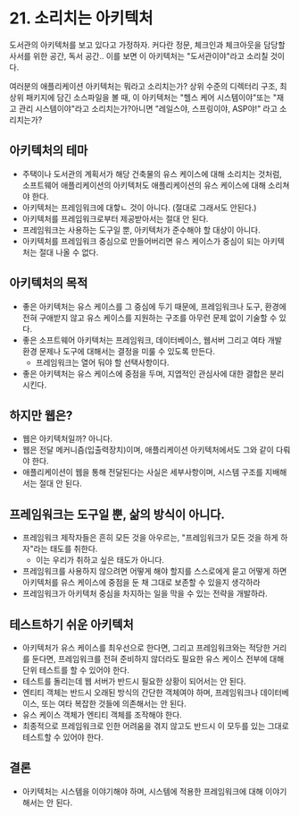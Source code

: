 # 21. 소리치는 아키텍처

도서관의 아키텍처를 보고 있다고 가정하자. 커다란 정문, 체크인과 체크아웃을 담당할 사서를 위한 공간, 독서 공간.. 이를 보면 이 아키텍처는 "도서관이야"라고 소리칠 것이다.

여러분의 애플리케이션 아키텍처는 뭐라고 소리치는가? 상위 수준의 디렉터리 구조, 최상위 패키지에 담긴 소스파일을 볼 때, 이 아키텍처는 "헬스 케어 시스템이야"또는 "재고 관리 시스템이야"라고 소리치는가?아니면 "레일스야, 스프링이야, ASP야!" 라고 소리치는가?

## **아키텍처의 테마**

- 주택이나 도서관의 계획서가 해당 건축물의 유스 케이스에 대해 소리치는 것처럼, 소프트웨어 애플리케이션의 아키텍처도 애플리케이션의 유스 케이스에 대해 소리쳐야 한다.
- 아키텍처는 프레임워크에 대핳ㄴ 것이 아니다. (절대로 그래서도 안된다.)
- 아키텍처를 프레임워크로부터 제공받아서는 절대 안 된다.
- 프레임워크는 사용하는 도구일 뿐, 아키텍처가 준수해야 할 대상이 아니다.
- 아키텍처를 프레임워크 중심으로 만들어버리면 유스 케이스가 중심이 되는 아키텍처는 절대 나올 수 없다.

## **아키텍처의 목적**

- 좋은 아키텍처는 유스 케이스를 그 중심에 두기 때문에, 프레임워크나 도구, 환경에 전혀 구애받지 않고 유스 케이스를 지원하는 구조를 아무런 문제 없이 기술할 수 있다.
- 좋은 소프트웨어 아키텍처는 프레임워크, 데이터베이스, 웹서버 그리고 여타 개발 환경 문제나 도구에 대해서는 결정을 미룰 수 있도록 만든다.
  - 프레임워크는 열어 둬야 할 선택사항이다.
- 좋은 아키텍처는 유스 케이스에 중점을 두며, 지엽적인 관심사에 대한 결합은 분리시킨다.

## **하지만 웹은?**

- 웹은 아키텍처일까? 아니다.
- 웹은 전달 메커니즘(입출력장치)이며, 애플리케이션 아키텍처에서도 그와 같이 다뤄야 한다.
- 애플리케이션이 웹을 통해 전달된다는 사실은 세부사항이며, 시스템 구조를 지배해서는 절대 안 된다.

## **프레임워크는 도구일 뿐, 삶의 방식이 아니다.**

- 프레임워크 제작자들은 흔히 모든 것을 아우르는, &quot;프레임워크가 모든 것을 하게 하자&quot;라는 태도를 취한다.
  - 이는 우리가 취하고 싶은 태도가 아니다.
- 프레임워크를 사용하지 않으려면 어떻게 해야 할지를 스스로에게 묻고 어떻게 하면 아키텍처를 유스 케이스에 중점을 둔 채 그대로 보존할 수 있을지 생각하라
- 프레임워크가 아키텍처 중심을 차지하는 일을 막을 수 있는 전략을 개발하라.

## **테스트하기 쉬운 아키텍처**

- 아키텍처가 유스 케이스를 최우선으로 한다면, 그리고 프레임워크와는 적당한 거리를 둔다면, 프레임워크를 전혀 준비하지 않더라도 필요한 유스 케이스 전부에 대해 단위 테스트를 할 수 있어야 한다.
- 테스트를 돌리는데 웹 서버가 반드시 필요한 상황이 되어서는 안 된다.
- 엔티티 객체는 반드시 오래된 방식의 간단한 객체여야 하며, 프레임워크나 데이터베이스, 또는 여타 복잡한 것들에 의존해서는 안 된다.
- 유스 케이스 객체가 엔티티 객체를 조작해야 한다.
- 최종적으로 프레임워크로 인한 어려움을 겪지 않고도 반드시 이 모두를 있는 그대로 테스트할 수 있어야 한다.

## **결론**

- 아키텍처는 시스템을 이야기해야 하며, 시스템에 적용한 프레임워크에 대해 이야기해서는 안 된다.
